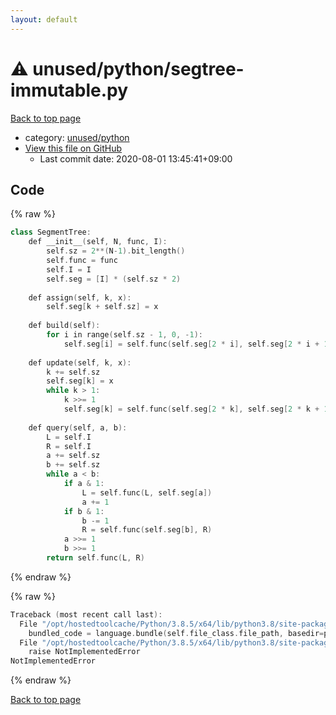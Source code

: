 ```yaml
---
layout: default
---
```


<!-- mathjax config similar to math.stackexchange -->
<script type="text/javascript" async
  src="https://cdnjs.cloudflare.com/ajax/libs/mathjax/2.7.5/MathJax.js?config=TeX-MML-AM_CHTML">
</script>
<script type="text/x-mathjax-config">
  MathJax.Hub.Config({
    TeX: { equationNumbers: { autoNumber: "AMS" }},
    tex2jax: {
      inlineMath: [ ['$','$'] ],
      processEscapes: true
    },
    "HTML-CSS": { matchFontHeight: false },
    displayAlign: "left",
    displayIndent: "2em"
  });
</script>

<script type="text/javascript" src="https://cdnjs.cloudflare.com/ajax/libs/jquery/3.4.1/jquery.min.js"></script>
<script src="https://cdn.jsdelivr.net/npm/jquery-balloon-js@1.1.2/jquery.balloon.min.js" integrity="sha256-ZEYs9VrgAeNuPvs15E39OsyOJaIkXEEt10fzxJ20+2I=" crossorigin="anonymous"></script>
<script type="text/javascript" src="../../../assets/js/copy-button.js"></script>
<link rel="stylesheet" href="../../../assets/css/copy-button.css" />


# :warning: unused/python/segtree-immutable.py

<a href="../../../index.html">Back to top page</a>

* category: <a href="../../../index.html#1fff5e1f009a90e6e1bc2cb52b88bfd3">unused/python</a>
* <a href="{{ site.github.repository_url }}/blob/master/unused/python/segtree-immutable.py">View this file on GitHub</a>
    - Last commit date: 2020-08-01 13:45:41+09:00




## Code

<a id="unbundled"></a>
{% raw %}
```cpp
class SegmentTree:
    def __init__(self, N, func, I):
        self.sz = 2**(N-1).bit_length()
        self.func = func
        self.I = I
        self.seg = [I] * (self.sz * 2)
 
    def assign(self, k, x):
        self.seg[k + self.sz] = x
 
    def build(self):
        for i in range(self.sz - 1, 0, -1):
            self.seg[i] = self.func(self.seg[2 * i], self.seg[2 * i + 1])
 
    def update(self, k, x):
        k += self.sz
        self.seg[k] = x
        while k > 1:
            k >>= 1
            self.seg[k] = self.func(self.seg[2 * k], self.seg[2 * k + 1])
 
    def query(self, a, b):
        L = self.I
        R = self.I
        a += self.sz
        b += self.sz
        while a < b:
            if a & 1:
                L = self.func(L, self.seg[a])
                a += 1
            if b & 1:
                b -= 1
                R = self.func(self.seg[b], R)
            a >>= 1
            b >>= 1
        return self.func(L, R)
```
{% endraw %}

<a id="bundled"></a>
{% raw %}
```cpp
Traceback (most recent call last):
  File "/opt/hostedtoolcache/Python/3.8.5/x64/lib/python3.8/site-packages/onlinejudge_verify/docs.py", line 349, in write_contents
    bundled_code = language.bundle(self.file_class.file_path, basedir=pathlib.Path.cwd())
  File "/opt/hostedtoolcache/Python/3.8.5/x64/lib/python3.8/site-packages/onlinejudge_verify/languages/python.py", line 84, in bundle
    raise NotImplementedError
NotImplementedError

```
{% endraw %}

<a href="../../../index.html">Back to top page</a>

